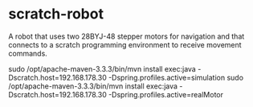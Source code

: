 # scratch-robot
A robot that uses two 28BYJ-48 stepper motors for navigation and that connects to a scratch programming environment to receive movement commands.

sudo /opt/apache-maven-3.3.3/bin/mvn install exec:java -Dscratch.host=192.168.178.30 -Dspring.profiles.active=simulation
sudo /opt/apache-maven-3.3.3/bin/mvn install exec:java -Dscratch.host=192.168.178.30 -Dspring.profiles.active=realMotor
